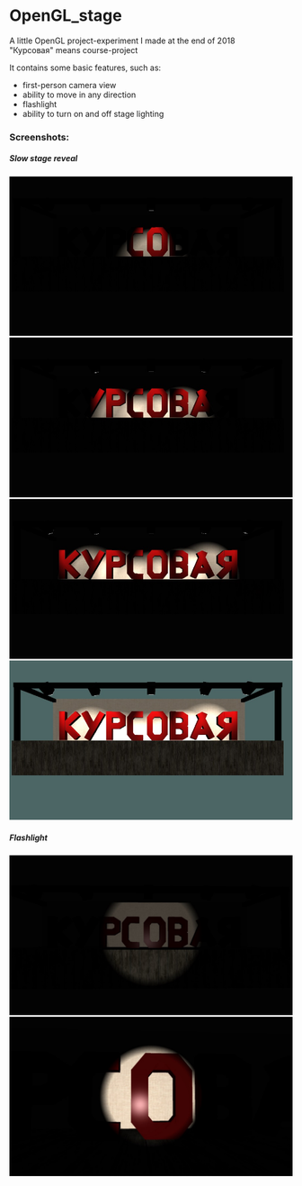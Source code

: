 # OpenGL_stage

A little OpenGL project-experiment I made at the end of 2018  
"Курсовая" means course-project

It contains some basic features, such as:
- first-person camera view
- ability to move in any direction
- flashlight
- ability to turn on and off stage lighting

### Screenshots:
##### Slow stage reveal
![#1](/screenshots/reveal1.jpeg)
![#2](/screenshots/reveal2.jpeg)
![#3](/screenshots/reveal3.jpeg)
![#4](/screenshots/reveal4.jpeg)
##### Flashlight
![#1](/screenshots/flashlight1.jpeg)
![#2](/screenshots/flashlight2.jpeg)
